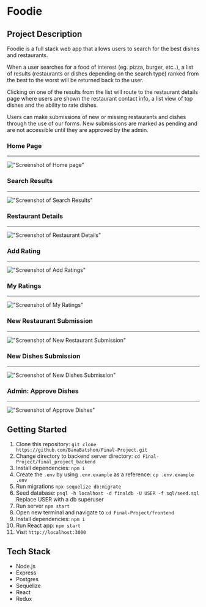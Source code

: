 # Foodie

## Project Description

Foodie is a full stack web app that allows users to search for the best dishes and restaurants.

When a user searches for a food of interest (eg. pizza, burger, etc..), a list of results (restaurants or dishes depending on the search type) ranked from the best to the worst will be returned back to the user. 

Clicking on one of the results from the list will route to the restaurant details page where users are shown the restaurant contact info, a list view of top dishes and the ability to rate dishes.

Users can make submissions of new or missing restaurants and dishes through the use of our forms. New submissions are marked as pending and are not accessible until they are approved by the admin.

### Home Page
---

!["Screenshot of Home page"](https://github.com/BanaBatshon/Final-Project/blob/master/docs/homepage.png)

### Search Results
---

!["Screenshot of Search Results"](https://github.com/BanaBatshon/Final-Project/blob/master/docs/search_results.png)

### Restaurant Details
---

!["Screenshot of Restaurant Details"](https://github.com/BanaBatshon/Final-Project/blob/master/docs/restaurant_details.png)

### Add Rating
---

!["Screenshot of Add Ratings"](https://github.com/BanaBatshon/Final-Project/blob/master/docs/add_rating.png)

### My Ratings
---

!["Screenshot of My Ratings"](https://github.com/BanaBatshon/Final-Project/blob/master/docs/my_ratings.png)

### New Restaurant Submission
---

!["Screenshot of New Restaurant Submission"](https://github.com/BanaBatshon/Final-Project/blob/master/docs/new_restaurant_submission.png)

### New Dishes Submission
---

!["Screenshot of New Dishes Submission"](https://github.com/BanaBatshon/Final-Project/blob/master/docs/new_dishes_submission.png)

### Admin: Approve Dishes
---

!["Screenshot of Approve Dishes"](https://github.com/BanaBatshon/Final-Project/blob/master/docs/approve_dishes.png)

## Getting Started

1. Clone this repository: `git clone https://github.com/BanaBatshon/Final-Project.git`
2. Change directory to backend server directory: `cd Final-Project/final_project_backend`
2. Install dependencies: `npm i`
3. Create the `.env` by using `.env.example` as a reference: `cp .env.example .env`
4. Run migrations `npx sequelize db:migrate`
5. Seed database: `psql -h localhost -d finaldb -U USER -f sql/seed.sql` Replace USER with a db superuser
6. Run server `npm start`
7. Open new terminal and navigate to `cd Final-Project/frontend`
8. Install dependencies: `npm i`
9. Run React app: `npm start`
9. Visit `http://localhost:3000`

## Tech Stack

- Node.js
- Express
- Postgres
- Sequelize
- React
- Redux
